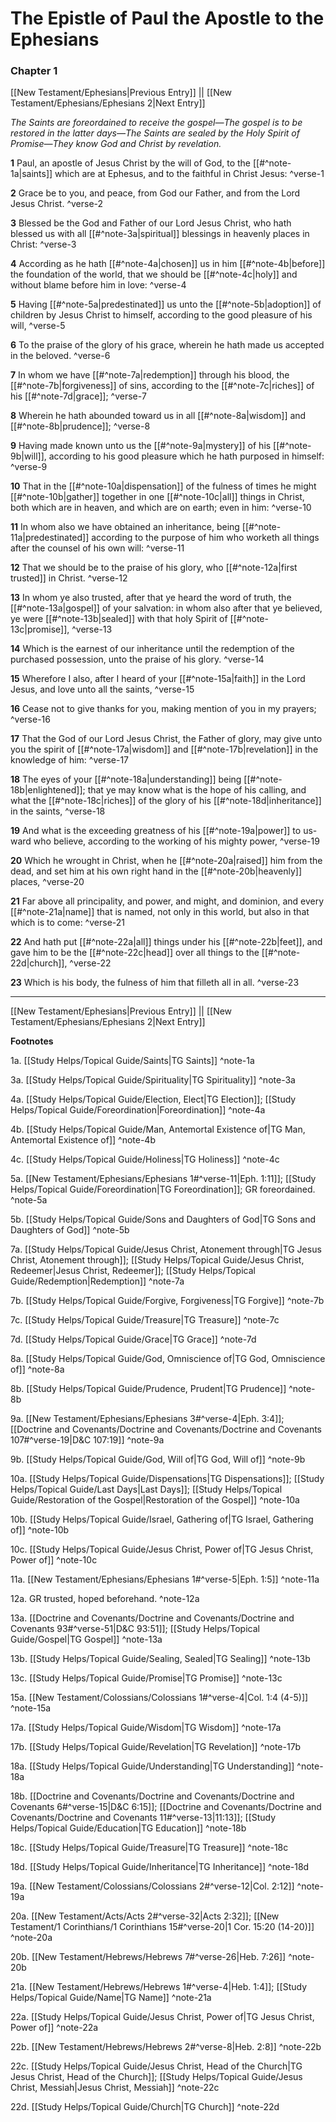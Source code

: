 # The Epistle of Paul the Apostle to the Ephesians

### Chapter 1

[[New Testament/Ephesians|Previous Entry]]  ||  [[New Testament/Ephesians/Ephesians 2|Next Entry]]

*The Saints are foreordained to receive the gospel—The gospel is to be restored in the latter days—The Saints are sealed by the Holy Spirit of Promise—They know God and Christ by revelation.*

**1**  Paul, an apostle of Jesus Christ by the will of God, to the [[#^note-1a|saints]] which are at Ephesus, and to the faithful in Christ Jesus: ^verse-1

**2**  Grace be to you, and peace, from God our Father, and from the Lord Jesus Christ. ^verse-2

**3**  Blessed be the God and Father of our Lord Jesus Christ, who hath blessed us with all [[#^note-3a|spiritual]] blessings in heavenly places in Christ: ^verse-3

**4**  According as he hath [[#^note-4a|chosen]] us in him [[#^note-4b|before]] the foundation of the world, that we should be [[#^note-4c|holy]] and without blame before him in love: ^verse-4

**5**  Having [[#^note-5a|predestinated]] us unto the [[#^note-5b|adoption]] of children by Jesus Christ to himself, according to the good pleasure of his will, ^verse-5

**6**  To the praise of the glory of his grace, wherein he hath made us accepted in the beloved. ^verse-6

**7**  In whom we have [[#^note-7a|redemption]] through his blood, the [[#^note-7b|forgiveness]] of sins, according to the [[#^note-7c|riches]] of his [[#^note-7d|grace]]; ^verse-7

**8**  Wherein he hath abounded toward us in all [[#^note-8a|wisdom]] and [[#^note-8b|prudence]]; ^verse-8

**9**  Having made known unto us the [[#^note-9a|mystery]] of his [[#^note-9b|will]], according to his good pleasure which he hath purposed in himself: ^verse-9

**10**  That in the [[#^note-10a|dispensation]] of the fulness of times he might [[#^note-10b|gather]] together in one [[#^note-10c|all]] things in Christ, both which are in heaven, and which are on earth; even in him: ^verse-10

**11**  In whom also we have obtained an inheritance, being [[#^note-11a|predestinated]] according to the purpose of him who worketh all things after the counsel of his own will: ^verse-11

**12**  That we should be to the praise of his glory, who [[#^note-12a|first trusted]] in Christ. ^verse-12

**13**  In whom ye also trusted, after that ye heard the word of truth, the [[#^note-13a|gospel]] of your salvation: in whom also after that ye believed, ye were [[#^note-13b|sealed]] with that holy Spirit of [[#^note-13c|promise]], ^verse-13

**14**  Which is the earnest of our inheritance until the redemption of the purchased possession, unto the praise of his glory. ^verse-14

**15**  Wherefore I also, after I heard of your [[#^note-15a|faith]] in the Lord Jesus, and love unto all the saints, ^verse-15

**16**  Cease not to give thanks for you, making mention of you in my prayers; ^verse-16

**17**  That the God of our Lord Jesus Christ, the Father of glory, may give unto you the spirit of [[#^note-17a|wisdom]] and [[#^note-17b|revelation]] in the knowledge of him: ^verse-17

**18**  The eyes of your [[#^note-18a|understanding]] being [[#^note-18b|enlightened]]; that ye may know what is the hope of his calling, and what the [[#^note-18c|riches]] of the glory of his [[#^note-18d|inheritance]] in the saints, ^verse-18

**19**  And what is the exceeding greatness of his [[#^note-19a|power]] to us-ward who believe, according to the working of his mighty power, ^verse-19

**20**  Which he wrought in Christ, when he [[#^note-20a|raised]] him from the dead, and set him at his own right hand in the [[#^note-20b|heavenly]] places, ^verse-20

**21**  Far above all principality, and power, and might, and dominion, and every [[#^note-21a|name]] that is named, not only in this world, but also in that which is to come: ^verse-21

**22**  And hath put [[#^note-22a|all]] things under his [[#^note-22b|feet]], and gave him to be the [[#^note-22c|head]] over all things to the [[#^note-22d|church]], ^verse-22

**23**  Which is his body, the fulness of him that filleth all in all. ^verse-23


---
[[New Testament/Ephesians|Previous Entry]]  ||  [[New Testament/Ephesians/Ephesians 2|Next Entry]]


**Footnotes**


1a. [[Study Helps/Topical Guide/Saints|TG Saints]] ^note-1a

3a. [[Study Helps/Topical Guide/Spirituality|TG Spirituality]] ^note-3a

4a. [[Study Helps/Topical Guide/Election, Elect|TG Election]]; [[Study Helps/Topical Guide/Foreordination|Foreordination]] ^note-4a

4b. [[Study Helps/Topical Guide/Man, Antemortal Existence of|TG Man, Antemortal Existence of]] ^note-4b

4c. [[Study Helps/Topical Guide/Holiness|TG Holiness]] ^note-4c

5a. [[New Testament/Ephesians/Ephesians 1#^verse-11|Eph. 1:11]]; [[Study Helps/Topical Guide/Foreordination|TG Foreordination]]; GR foreordained.  ^note-5a

5b. [[Study Helps/Topical Guide/Sons and Daughters of God|TG Sons and Daughters of God]] ^note-5b

7a. [[Study Helps/Topical Guide/Jesus Christ, Atonement through|TG Jesus Christ, Atonement through]]; [[Study Helps/Topical Guide/Jesus Christ, Redeemer|Jesus Christ, Redeemer]]; [[Study Helps/Topical Guide/Redemption|Redemption]] ^note-7a

7b. [[Study Helps/Topical Guide/Forgive, Forgiveness|TG Forgive]] ^note-7b

7c. [[Study Helps/Topical Guide/Treasure|TG Treasure]] ^note-7c

7d. [[Study Helps/Topical Guide/Grace|TG Grace]] ^note-7d

8a. [[Study Helps/Topical Guide/God, Omniscience of|TG God, Omniscience of]] ^note-8a

8b. [[Study Helps/Topical Guide/Prudence, Prudent|TG Prudence]] ^note-8b

9a. [[New Testament/Ephesians/Ephesians 3#^verse-4|Eph. 3:4]]; [[Doctrine and Covenants/Doctrine and Covenants/Doctrine and Covenants 107#^verse-19|D&C 107:19]] ^note-9a

9b. [[Study Helps/Topical Guide/God, Will of|TG God, Will of]] ^note-9b

10a. [[Study Helps/Topical Guide/Dispensations|TG Dispensations]]; [[Study Helps/Topical Guide/Last Days|Last Days]]; [[Study Helps/Topical Guide/Restoration of the Gospel|Restoration of the Gospel]] ^note-10a

10b. [[Study Helps/Topical Guide/Israel, Gathering of|TG Israel, Gathering of]] ^note-10b

10c. [[Study Helps/Topical Guide/Jesus Christ, Power of|TG Jesus Christ, Power of]] ^note-10c

11a. [[New Testament/Ephesians/Ephesians 1#^verse-5|Eph. 1:5]] ^note-11a

12a. GR trusted, hoped beforehand. ^note-12a

13a. [[Doctrine and Covenants/Doctrine and Covenants/Doctrine and Covenants 93#^verse-51|D&C 93:51]]; [[Study Helps/Topical Guide/Gospel|TG Gospel]] ^note-13a

13b. [[Study Helps/Topical Guide/Sealing, Sealed|TG Sealing]] ^note-13b

13c. [[Study Helps/Topical Guide/Promise|TG Promise]] ^note-13c

15a. [[New Testament/Colossians/Colossians 1#^verse-4|Col. 1:4 (4-5)]] ^note-15a

17a. [[Study Helps/Topical Guide/Wisdom|TG Wisdom]] ^note-17a

17b. [[Study Helps/Topical Guide/Revelation|TG Revelation]] ^note-17b

18a. [[Study Helps/Topical Guide/Understanding|TG Understanding]] ^note-18a

18b. [[Doctrine and Covenants/Doctrine and Covenants/Doctrine and Covenants 6#^verse-15|D&C 6:15]]; [[Doctrine and Covenants/Doctrine and Covenants/Doctrine and Covenants 11#^verse-13|11:13]]; [[Study Helps/Topical Guide/Education|TG Education]] ^note-18b

18c. [[Study Helps/Topical Guide/Treasure|TG Treasure]] ^note-18c

18d. [[Study Helps/Topical Guide/Inheritance|TG Inheritance]] ^note-18d

19a. [[New Testament/Colossians/Colossians 2#^verse-12|Col. 2:12]] ^note-19a

20a. [[New Testament/Acts/Acts 2#^verse-32|Acts 2:32]]; [[New Testament/1 Corinthians/1 Corinthians 15#^verse-20|1 Cor. 15:20 (14-20)]] ^note-20a

20b. [[New Testament/Hebrews/Hebrews 7#^verse-26|Heb. 7:26]] ^note-20b

21a. [[New Testament/Hebrews/Hebrews 1#^verse-4|Heb. 1:4]]; [[Study Helps/Topical Guide/Name|TG Name]] ^note-21a

22a. [[Study Helps/Topical Guide/Jesus Christ, Power of|TG Jesus Christ, Power of]] ^note-22a

22b. [[New Testament/Hebrews/Hebrews 2#^verse-8|Heb. 2:8]] ^note-22b

22c. [[Study Helps/Topical Guide/Jesus Christ, Head of the Church|TG Jesus Christ, Head of the Church]]; [[Study Helps/Topical Guide/Jesus Christ, Messiah|Jesus Christ, Messiah]] ^note-22c

22d. [[Study Helps/Topical Guide/Church|TG Church]] ^note-22d